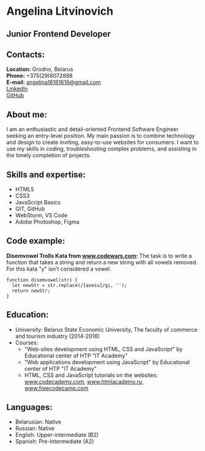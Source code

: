 # Angelina Litvinovich
## Junior Frontend Developer
## Contacts:
**Location:** Grodno, Belarus\
**Phone:** +375(29)8072898\
**E-mail:** angelina16161616@gmail.com\
[LinkedIn](https://www.linkedin.com/in/angelina-litvinovich/?locale=en_US) \
[GitHub](https://github.com/Litvinka3007)

## About me:
I am an enthusiastic and detail-oriented Frontend Software Engineer seeking an entry-level position. My main passion is to combine technology and design to create inviting, easy-to-use websites for consumers. I want to use my skills in coding, troubleshooting complex problems, and assisting in the timely completion of projects.

## Skills and expertise:
* HTML5
* CSS3
* JavaScript Basics
* GIT, GitHub
* WebStorm, VS Code
* Adobe Photoshop, Figma

## Code example:

**Disemvowel Trolls Kata from www.codewars.com:**  The task is to write a function that takes a string and return a new string with all vowels removed. For this kata "y" isn't considered a vowel.
```
function disemvowel(str) {
  let newStr = str.replace(/[aoeiu]/gi, '');
  return newStr;
}
```

## Education:
* University: Belarus State Economic University, The faculty of commerce and tourism industry (2014-2018)
* Courses:
    * "Web-sites development using HTML, CSS and JavaScript" by Educational center of HTP "IT Academy"
    * "Web applications development using JavaScript" by Educational center of HTP "IT Academy"
    * HTML, CSS and JavaScript tutorials on the websites: www.codecademy.com, www.htmlacademy.ru, www.freecodecamp.com


## Languages:
* Belarusian: Native
* Russian: Native
* English: Upper-intermediate (B2)
* Spanish: Pre-Intermediate (A2)